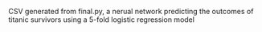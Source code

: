 CSV generated from final.py, a nerual network predicting the outcomes of titanic survivors using a 5-fold logistic regression model
